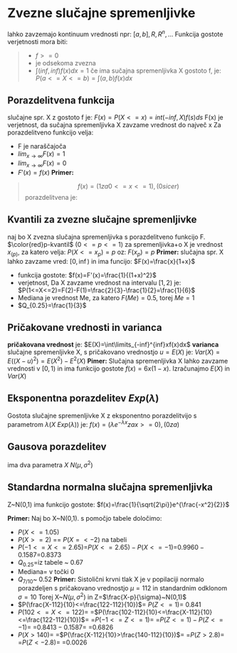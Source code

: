 # Zvezne slučajne spremenljivke
lahko zavzemajo kontinuum vrednosti
npr: $[a,b],R,R^n,...$
Funkcija gostote verjetnosti  mora biti:
>- $f>=0$
>- je odsekoma zvezna
>- $\int(inf,inf)f(x)dx=1$
>če ima sučajna spremenljivka X gostoto f, je:
>$P(a<=X<=b)=\int(a,b)f(x)dx$

## Porazdelitvena funkcija
slučajne spr. X z gostoto f je:
$F(x)=P(X<=x)=int(-inf,X)f(s)ds$
F(x) je verjetnost, da sučajna spremenljivka X zavzame vrednost do največ x
Za porazdelitveno funkcijo velja:
- F je naraščajoča
- $lim _{x\to\infty} F(x)=1$
- $lim_{x\to\infty} F(x)=0$
- $F'(x)=f(x)$
**Primer:**
>$$f(x)={(1 za 0<=x<=1),(0 sicer)}$$
porazdelitvena je:

## Kvantili za zvezne slučajne spremenljivke
naj bo X zvezna slučajna spremenljivka s porazdelitveno funkcijo F.
$\color{red}p-kvantil$ $(0<=p<=1)$ za spremenljivka+o X je vrednost $x_(p)$, za katero velja:
$P(X<=x_p)=p$
oz:
$F(x_p)=p$
**Primer:**
slučajna spr. X lahko zavzame vred: $[0,\inf)$ in ima funcijo: $F(x)=\frac{x}{1+x}$
- funkcija gostote:
	$f(x)=F'(x)=\frac{1}{(1+x)^2}$
- verjetnost, Da X zavzame vrednost na intervalu $[1,2)$ je:
	$P(1<=X<=2)=F(2)-F(1)=\frac{2}{3}-\frac{1}{2}=\frac{1}{6}$
- Mediana je vrednost Me, za katero $F(Me)=0.5$, torej $Me=1$
- $Q_{0.25}=\frac{1}{3}$
## Pričakovane vrednosti in varianca
**pričakovana vrednost** je:
$E(X)=\int\limits_{-inf}^{inf}xf(x)dx$
**varianca** slučajne spremenljivke X, s pričakovano vrednostjo $u=E(X)$ je:
$Var(X)=E((X-u)^2)=E(X^2)-E^2(X)$
**Pimer:**
Slučajna spremenljivka X lahko zavzame vrednosti v $[0,1)$ in ima funkcijo gostote $f(x)=6x(1-x)$. Izračunajmo $E(X)$ in $Var(X)$
## Eksponentna porazdelitev $Exp(\lambda)$
Gostota slučajne spremenljivke X z eksponentno porazdelitvijo s parametrom $\lambda(X~Exp(\lambda))$ je:
$f(x)={(\lambda e^{-\lambda x} za x>=0),(0za)}$

## Gausova porazdelitev
ima dva parametra $X~N(\mu, \sigma^2)$
## Standardna normalna slučajna spremenljivka
Z~N(0,1) ima funkcijo gostote:
$f(x)=\frac{1}{\sqrt{2\pi}}e^{\frac{-x^2}{2}}$

**Primer:**
Naj bo X~N(0,1). s pomočjo tabele določimo:
- $P(X<=1.05)$
- $P(X>=2)$ == $P(X=<-2)$ na tabeli
- $P(-1<=X<=2.65)$=$P(X<=2.65)-P(X<=-1)$=$0.9960-0.1587$=$0.8373$
- $Q_{0.25}$=iz tabele ~ 0.67
- Mediana= v točki 0
- $Q_{7/10}$~ 0.52
**Primer:**
Sistolični krvni tlak X je v popilaciji normalo porazdeljen s pričakovano vrednostjo $\mu=112$ in standardnim odklonom $\sigma = 10$
Torej X~$N(\mu,\sigma^2)$ in Z=$\frac{X-p}{\sigma}~N(0,1)$
- $P(\frac{X-112}{10}<=\frac{122-112}{10})$=
$P(Z<=1)$=
0.841
- $P(102<=X<=122)$=
=$P(\frac{102-112}{10}<=\frac{X-112}{10}<=\frac{122-112}{10})$=
=$P(-1<=Z<=1)$=
=$P(Z<=1)-P(Z<=-1)$=
=$0.8413-0.1587$=
=$0.6826$
- $P(X>140)$=
=$P(\frac{X-112}{10}>\frac{140-112}{10})$=
=$P(Z>2.8)$=
=$P(Z<-2.8)$=
=$0.0026$